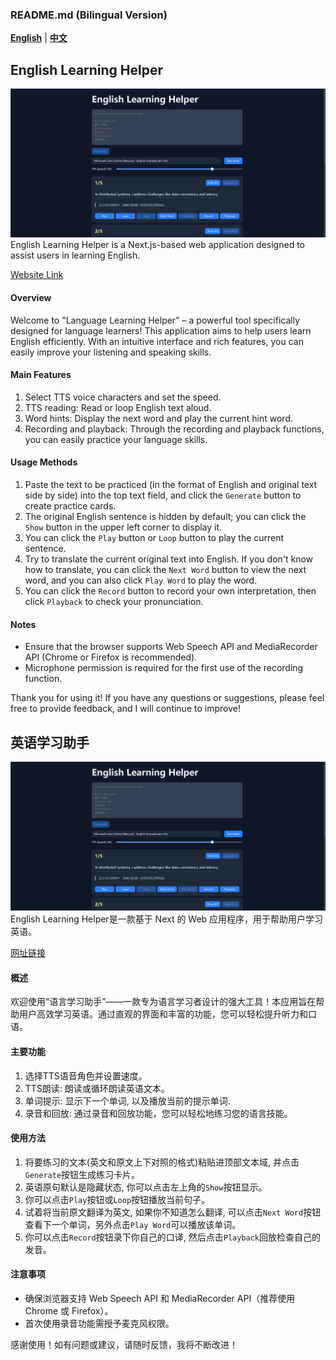 ### README.md (Bilingual Version)

[**English**](#english) | [**中文**](#chinese)


<a id="english"></a>
## English Learning Helper

![ui.png](ui.png)
English Learning Helper is a Next.js-based web application designed to assist users in learning English.

[Website Link](https://english-learning-helper.vercel.app/)

#### Overview
Welcome to "Language Learning Helper" – a powerful tool specifically designed for language learners! This application aims to help users learn English efficiently. With an intuitive interface and rich features, you can easily improve your listening and speaking skills.

#### Main Features
1. Select TTS voice characters and set the speed.
2. TTS reading: Read or loop English text aloud.
3. Word hints: Display the next word and play the current hint word.
4. Recording and playback: Through the recording and playback functions, you can easily practice your language skills.

#### Usage Methods
1. Paste the text to be practiced (in the format of English and original text side by side) into the top text field, and click the `Generate` button to create practice cards.
2. The original English sentence is hidden by default; you can click the `Show` button in the upper left corner to display it.
3. You can click the `Play` button or `Loop` button to play the current sentence.
4. Try to translate the current original text into English. If you don't know how to translate, you can click the `Next Word` button to view the next word, and you can also click `Play Word` to play the word.
5. You can click the `Record` button to record your own interpretation, then click `Playback` to check your pronunciation.

#### Notes
- Ensure that the browser supports Web Speech API and MediaRecorder API (Chrome or Firefox is recommended).
- Microphone permission is required for the first use of the recording function.

Thank you for using it! If you have any questions or suggestions, please feel free to provide feedback, and I will continue to improve!


<a id="chinese"></a>
## 英语学习助手

![ui.png](ui.png)
English Learning Helper是一款基于 Next 的 Web 应用程序，用于帮助用户学习英语。

[网址链接](https://english-learning-helper.vercel.app/)

#### 概述
欢迎使用“语言学习助手”——一款专为语言学习者设计的强大工具！本应用旨在帮助用户高效学习英语。通过直观的界面和丰富的功能，您可以轻松提升听力和口语。

#### 主要功能
1. 选择TTS语音角色并设置速度。
2. TTS朗读: 朗读或循环朗读英语文本。
3. 单词提示: 显示下一个单词, 以及播放当前的提示单词.
4. 录音和回放: 通过录音和回放功能，您可以轻松地练习您的语言技能。

#### 使用方法
1. 将要练习的文本(英文和原文上下对照的格式)粘贴进顶部文本域, 并点击`Generate`按钮生成练习卡片。
2. 英语原句默认是隐藏状态, 你可以点击左上角的`Show`按钮显示。
3. 你可以点击`Play`按钮或`Loop`按钮播放当前句子。
4. 试着将当前原文翻译为英文, 如果你不知道怎么翻译, 可以点击`Next Word`按钮查看下一个单词，另外点击`Play Word`可以播放该单词。
5. 你可以点击`Record`按钮录下你自己的口译, 然后点击`Playback`回放检查自己的发音。

#### 注意事项
- 确保浏览器支持 Web Speech API 和 MediaRecorder API（推荐使用 Chrome 或 Firefox）。
- 首次使用录音功能需授予麦克风权限。

感谢使用！如有问题或建议，请随时反馈，我将不断改进！